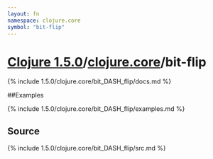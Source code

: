 ```yaml
---
layout: fn
namespace: clojure.core
symbol: "bit-flip"
---
```


# [Clojure 1.5.0](../../)/[clojure.core](../)/bit-flip

{% include 1.5.0/clojure.core/bit_DASH_flip/docs.md %}

##Examples

{% include 1.5.0/clojure.core/bit_DASH_flip/examples.md %}
## Source
{% include 1.5.0/clojure.core/bit_DASH_flip/src.md %}

